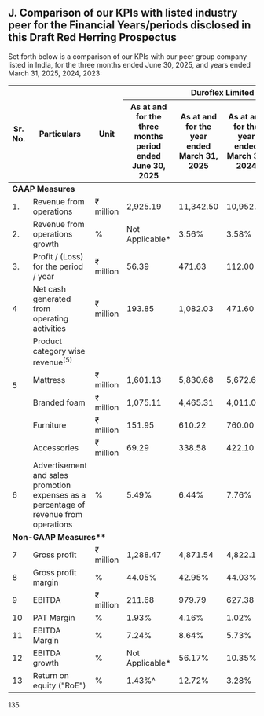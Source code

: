 ## J. Comparison of our KPIs with listed industry peer for the Financial Years/periods disclosed in this Draft Red Herring Prospectus

Set forth below is a comparison of our KPIs with our peer group company listed in India, for the three months ended June 30, 2025, and years ended March 31, 2025, 2024, 2023:

<table><thead><tr><th rowspan="2">Sr. No.</th><th rowspan="2">Particulars</th><th rowspan="2">Unit</th><th colspan="4">Duroflex Limited</th><th colspan="4">Sheela Foam Limited</th></tr><tr><th>As at and for the three months period ended June 30, 2025</th><th>As at and for the year ended March 31, 2025</th><th>As at and for the year ended March 31, 2024</th><th>As at and for the year ended March 31, 2023</th><th>As at and for the three months period ended June 30, 2025</th><th>As at and for the year ended March 31, 2025</th><th>As at and for the year ended March 31, 2024</th><th>As at and for the year ended March 31, 2023</th></tr></thead><tbody><tr><td colspan="11"><strong>GAAP Measures</strong></td></tr><tr><td>1.</td><td>Revenue from operations</td><td>₹ million</td><td>2,925.19</td><td>11,342.50</td><td>10,952.96</td><td>10,574.87</td><td>8,214.10</td><td>34,391.90</td><td>29,823.10</td><td>28,733.20</td></tr><tr><td>2.</td><td>Revenue from operations growth</td><td>%</td><td>Not Applicable*</td><td>3.56%</td><td>3.58%</td><td>Not Applicable*</td><td>Not Applicable*</td><td>15.32%</td><td>3.79%</td><td>Not Applicable*</td></tr><tr><td>3.</td><td>Profit / (Loss) for the period / year</td><td>₹ million</td><td>56.39</td><td>471.63</td><td>112.00</td><td>(154.74)</td><td>71.60</td><td>967.00</td><td>1,839.30</td><td>2,008.40</td></tr><tr><td>4</td><td>Net cash generated from operating activities</td><td>₹ million</td><td>193.85</td><td>1,082.03</td><td>471.60</td><td>704.05</td><td>N.A.</td><td>2,523.30</td><td>4,059.50</td><td>2,175.60</td></tr><tr><td rowspan="4">5</td><td>Product category wise revenue<sup>(5)</sup></td><td></td><td></td><td></td><td></td><td></td><td></td><td></td><td></td><td></td></tr><tr><td>Mattress</td><td>₹ million</td><td>1,601.13</td><td>5,830.68</td><td>5,672.62</td><td>5,873.29</td><td>3,200.00</td><td>13,770.00</td><td>10,530.00</td><td>8,740.00</td></tr><tr><td>Branded foam</td><td>₹ million</td><td>1,075.11</td><td>4,465.31</td><td>4,011.04</td><td>3,563.14</td><td>2,890.00</td><td>11,810.00</td><td>10,710.00</td><td>10,480.00</td></tr><tr><td>Furniture</td><td>₹ million</td><td>151.95</td><td>610.22</td><td>760.00</td><td>522.24</td><td>N.A.</td><td>N.A.</td><td>N.A.</td><td>N.A.</td></tr><tr><td></td><td>Accessories</td><td>₹ million</td><td>69.29</td><td>338.58</td><td>422.10</td><td>463.03</td><td>N.A.</td><td>N.A.</td><td>N.A.</td><td>N.A.</td></tr><tr><td>6</td><td>Advertisement and sales promotion expenses as a percentage of revenue from operations</td><td>%</td><td>5.49%</td><td>6.44%</td><td>7.76%</td><td>7.18%</td><td>N.A.</td><td>5.70%</td><td>5.47%</td><td>5.40%</td></tr><tr><td colspan="11"><strong>Non-GAAP Measures**</strong></td></tr><tr><td>7</td><td>Gross profit</td><td>₹ million</td><td>1,288.47</td><td>4,871.54</td><td>4,822.10</td><td>4,524.56</td><td>3,664.50</td><td>14,335.70</td><td>12,321.60</td><td>10,854.30</td></tr><tr><td>8</td><td>Gross profit margin</td><td>%</td><td>44.05%</td><td>42.95%</td><td>44.03%</td><td>42.79%</td><td>44.61%</td><td>41.68%</td><td>41.32%</td><td>37.78%</td></tr><tr><td>9</td><td>EBITDA</td><td>₹ million</td><td>211.68</td><td>979.79</td><td>627.38</td><td>568.52</td><td>750.00</td><td>2,860.00</td><td>3,010.00</td><td>2,970.00</td></tr><tr><td>10</td><td>PAT Margin</td><td>%</td><td>1.93%</td><td>4.16%</td><td>1.02%</td><td>(1.46%)</td><td>0.87%</td><td>2.81%</td><td>6.17%</td><td>6.99%</td></tr><tr><td>11</td><td>EBITDA Margin</td><td>%</td><td>7.24%</td><td>8.64%</td><td>5.73%</td><td>5.38%</td><td>9.13%</td><td>8.32%</td><td>10.09%</td><td>10.34%</td></tr><tr><td>12</td><td>EBITDA growth</td><td>%</td><td>Not Applicable*</td><td>56.17%</td><td>10.35%</td><td>Not Applicable*</td><td>Not Applicable*</td><td>(4.98%)</td><td>1.35%</td><td>Not Applicable*</td></tr><tr><td>13</td><td>Return on equity ("RoE")</td><td>%</td><td>1.43%^</td><td>12.72%</td><td>3.28%</td><td>(4.47%)</td><td>N.A.</td><td>3.40%</td><td>6.08%</td><td>13.30%</td></tr></tbody></table>

135